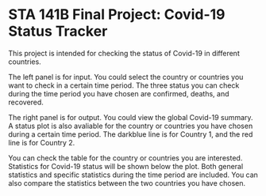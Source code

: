 # STA 141B Final Project: Covid-19 Status Tracker

This project is intended for checking the status of Covid-19 in different countries.

The left panel is for input. You could select the country or countries you want to check in a certain time period. The three status you can check during the time period you have chosen are confirmed, deaths, and recovered.

The right panel is for output. You could view the global Covid-19 summary. A status plot is also avaliable for the country or countries you have chosen during a certain time period. The darkblue line is for Country 1, and the red line is for Country 2.

You can check the table for the country or countries you are interested. Statistics for Covid-19 status will be shown below the plot. Both general statistics and specific statistics during the time period are included. You can also compare the statistics between the two countries you have chosen.
